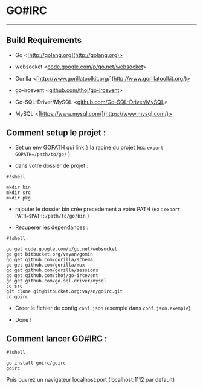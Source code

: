 # GO#IRC

- - -

## Build Requirements

* Go                     <[http://golang.org](http://golang.org)>
* websocket              <[code.google.com/p/go.net/websocket](code.google.com/p/go.net/websocket)>
* Gorilla                <[http://www.gorillatoolkit.org/](http://www.gorillatoolkit.org/)>
* go-ircevent            <[github.com/thoj/go-ircevent](github.com/thoj/go-ircevent)>
* Go-SQL-Driver/MySQL    <[github.com/Go-SQL-Driver/MySQL](github.com/Go-SQL-Driver/MySQL)>

* MySQL                  <[https://www.mysql.com/](https://www.mysql.com/)>


## Comment setup le projet :

* Set un env GOPATH qui link à la racine du projet
 (ex: `export GOPATH=/path/to/go/` )

* dans votre dossier de projet :

```
#!shell

mkdir bin
mkdir src
mkdir pkg
```

* rajouter le dossier bin crée precedement a votre PATH
 (ex : `export PATH=$PATH:/path/to/go/bin` )

* Recuperer les dependances :

```
#!shell

go get code.google.com/p/go.net/websocket
go get bitbucket.org/vayan/gomin
go get github.com/gorilla/schema
go get github.com/gorilla/mux
go get github.com/gorilla/sessions
go get github.com/thoj/go-ircevent
go get github.com/go-sql-driver/mysql
cd src
git clone git@bitbucket.org:vayan/goirc.git
cd goirc
```

* Creer le fichier de config `conf.json` (exemple dans `conf.json.exemple`)

* Done !

## Comment lancer GO#IRC :

```
#!shell

go install goirc/goirc
goirc
```

Puis ouvrez un navigateur localhost:port (localhost:1112 par default)